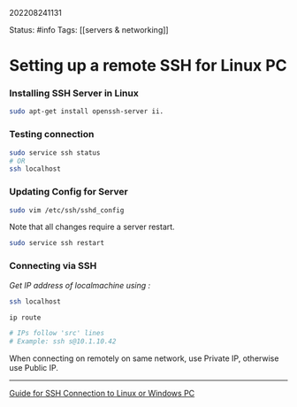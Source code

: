 202208241131

Status: #info
Tags: [[servers & networking]]

# Setting up a remote SSH for Linux PC

### Installing SSH Server in Linux

```bash
sudo apt-get install openssh-server ii.
```

### Testing connection 
```bash
sudo service ssh status
# OR
ssh localhost
```

### Updating Config for Server
```bash
sudo vim /etc/ssh/sshd_config
```

Note that all changes require a server restart.

```bash
sudo service ssh restart
```

### Connecting via SSH

*Get IP address of localmachine using :*
```bash
ssh localhost

ip route

# IPs follow 'src' lines
# Example: ssh s@10.1.10.42
```

When connecting on remotely on same network, use Private IP, otherwise use Public IP.
___

[Guide for SSH Connection to Linux or Windows PC](https://phoenixnap.com/kb/ssh-to-connect-to-remote-server-linux-or-windows)